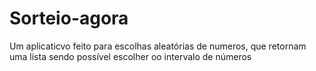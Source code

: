 # Sorteio-agora
 Um aplicaticvo feito para escolhas aleatórias de numeros, que retornam uma lista sendo possível escolher oo intervalo de números
